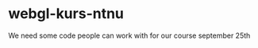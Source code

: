 webgl-kurs-ntnu
===============

We need some code people can work with for our course september 25th
